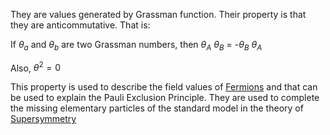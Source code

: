 They are values generated by Grassman function.
Their property is that they are anticommutative. That is:

If $\theta_a$ and $\theta_b$ are two Grassman numbers,
then $\theta_A$ $\theta_B$ = -$\theta_B$ $\theta_A$

Also, $\theta^2=0$   

This property is used to describe the field values of [Fermions](fermions.md) and that can be used to explain the Pauli Exclusion Principle.
They are used to complete the missing elementary particles of the standard model in the theory of [Supersymmetry](Supersymmetry.md)